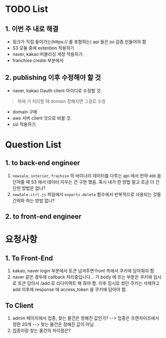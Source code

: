 # TODO List

## 1. 이번 주 내로 해결

* 링크가 직접 들어가는(https:// 를 포함하는) api 들은 joi 검증 만들어야 함
* S3 모듈 중에 extention 적용하기
* naver, kakao 퍼블리싱 게정 적용하기
* franchise create 부분에서

## 2. publishing 이후 수정해야 할 것

* naver, kakao Oauth client 아이디로 수정할 것.
 > 위에 거 처리할 때 domain 정해지면 그걸로 수정

* domain 구매
* aws 서버 client 것으로 바꿀 것.
* ssl 적용하기

# Question List

## 1. to back-end engineer

1. `newsale`, `interior`, `frachise` 의 바이너리 데이터를 다루는 api 에서 만약 `400` 을 던져줄 때 S3 에서 데이터 지우는 건 구현 했음. 혹시 내가 한 방법 말고 조금 더 간단한 방법은 없나?
2. `newSale.ctrl.js` 파일에서 `exports.delete` 함수에서 반복적으로 사용되는 것들 간략화 하는 방법 없나?

## 2. to front-end engineer

# 요청사항

## 1. To Front-End

1. kakao, naver login 부분에서 토큰 넘겨주면 front 측에서 쿠키에 담아줘야 함
2. naver 같은 경우에 callback 처리중입니다... 가 body 에 뜨는 부분은 쿠키에 임시로 토큰 담아서 /add 로 리다이렉트 해 줘야 함. 이후 임시로 썼던 쿠키는 삭제하고 add 이후에 response 에 access_token 을 쿠키에 담아야 함.

## To Client

1. admin 페이지에서 업종, 찾는 물건은 정해진 값인가?
    --> 업종은 프랜차이즈에서 정한 20개
    --> 찾는 물건은 정해진 값이 아님
2. 업종이랑 찾는 물건의 차이점은?
